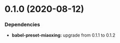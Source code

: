 # 0.1.0 (2020-08-12)





### Dependencies

* **babel-preset-miaoxing:** upgrade from 0.1.1 to 0.1.2
